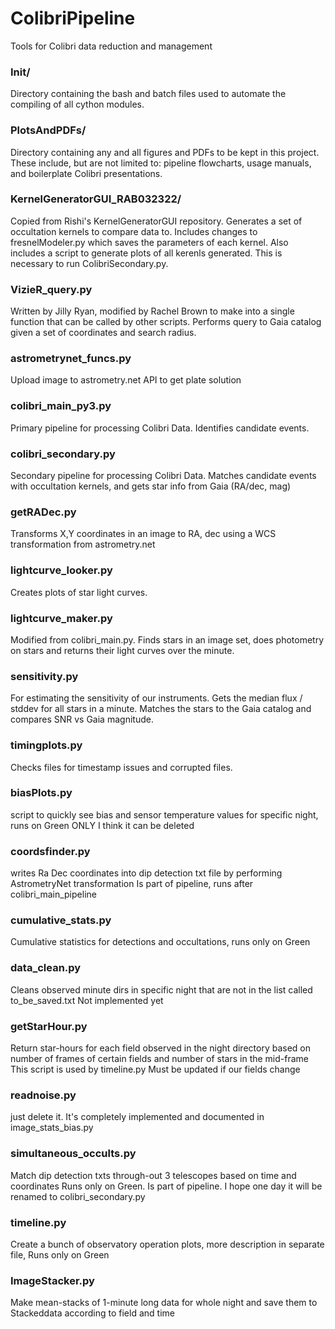 # ColibriPipeline
Tools for Colibri data reduction and management

### Init/
Directory containing the bash and batch files used to automate the compiling of all cython modules.

### PlotsAndPDFs/
Directory containing any and all figures and PDFs to be kept in this project.
These include, but are not limited to: pipeline flowcharts, usage manuals, and boilerplate Colibri presentations.

### KernelGeneratorGUI_RAB032322/
Copied from Rishi's KernelGeneratorGUI repository. Generates a set of occultation kernels to compare data to. 
Includes changes to fresnelModeler.py which saves the parameters of each kernel. Also includes a script to generate plots of all kerenls generated. 
This is necessary to run ColibriSecondary.py.

### VizieR_query.py
Written by Jilly Ryan, modified by Rachel Brown to make into a single function that can be called by other scripts.
Performs query to Gaia catalog given a set of coordinates and search radius.

### astrometrynet_funcs.py
Upload image to astrometry.net API to get plate solution

### colibri_main_py3.py
Primary pipeline for processing Colibri Data. Identifies candidate events.

### colibri_secondary.py
Secondary pipeline for processing Colibri Data. Matches candidate events with occultation kernels, and gets star info from Gaia (RA/dec, mag)

### getRADec.py
Transforms X,Y coordinates in an image to RA, dec using a WCS transformation from astrometry.net

### lightcurve_looker.py
Creates plots of star light curves.

### lightcurve_maker.py
Modified from colibri_main.py. Finds stars in an image set, does photometry on stars and returns their light curves over the minute.

### sensitivity.py
For estimating the sensitivity of our instruments.
Gets the median flux / stddev for all stars in a minute. Matches the stars to the Gaia catalog and compares SNR vs Gaia magnitude. 

### timingplots.py
Checks files for timestamp issues and corrupted files.

### biasPlots.py
script to quickly see bias and sensor temperature values for specific night, runs on Green ONLY
I think it can be deleted

### coordsfinder.py
writes Ra Dec coordinates into dip detection txt file by performing AstrometryNet transformation
Is part of pipeline, runs after colibri_main_pipeline
	
### cumulative_stats.py
Cumulative statistics for detections and occultations, runs only on Green

### data_clean.py 
Cleans observed minute dirs in specific night that are not in the list called to_be_saved.txt
Not implemented yet
	
### getStarHour.py
Return star-hours for each field observed in the night directory based on number of frames of certain fields and number of stars in the mid-frame
This script is used by timeline.py
Must be updated if our fields change
	
### readnoise.py
just delete it. It's completely implemented and documented in image_stats_bias.py

### simultaneous_occults.py
Match dip detection txts through-out 3 telescopes based on time and coordinates
Runs only on Green. Is part of pipeline. I hope one day it will be renamed to colibri_secondary.py

### timeline.py
Create a bunch of observatory operation plots, more description in separate file,
Runs only on Green
	
### ImageStacker.py
Make mean-stacks of 1-minute long data for whole night and save them to Stackeddata according to field and time
